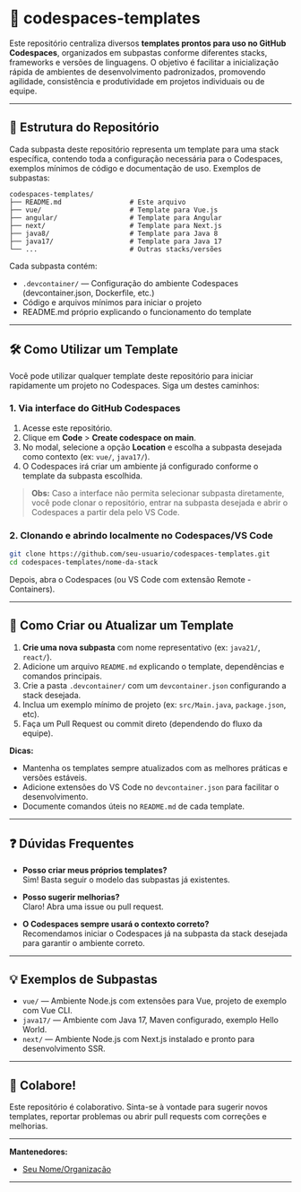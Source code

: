 # 🚀 codespaces-templates

Este repositório centraliza diversos **templates prontos para uso no GitHub Codespaces**, organizados em subpastas conforme diferentes stacks, frameworks e versões de linguagens. O objetivo é facilitar a inicialização rápida de ambientes de desenvolvimento padronizados, promovendo agilidade, consistência e produtividade em projetos individuais ou de equipe.

---

## 📂 Estrutura do Repositório

Cada subpasta deste repositório representa um template para uma stack específica, contendo toda a configuração necessária para o Codespaces, exemplos mínimos de código e documentação de uso. Exemplos de subpastas:

```
codespaces-templates/
├── README.md                 # Este arquivo
├── vue/                      # Template para Vue.js
├── angular/                  # Template para Angular
├── next/                     # Template para Next.js
├── java8/                    # Template para Java 8
├── java17/                   # Template para Java 17
└── ...                       # Outras stacks/versões
```

Cada subpasta contém:

- `.devcontainer/` — Configuração do ambiente Codespaces (devcontainer.json, Dockerfile, etc.)
- Código e arquivos mínimos para iniciar o projeto
- README.md próprio explicando o funcionamento do template

---

## 🛠️ Como Utilizar um Template

Você pode utilizar qualquer template deste repositório para iniciar rapidamente um projeto no Codespaces. Siga um destes caminhos:

### 1. **Via interface do GitHub Codespaces**

1. Acesse este repositório.
2. Clique em **Code** > **Create codespace on main**.
3. No modal, selecione a opção **Location** e escolha a subpasta desejada como contexto (ex: `vue/`, `java17/`).
4. O Codespaces irá criar um ambiente já configurado conforme o template da subpasta escolhida.

> **Obs:** Caso a interface não permita selecionar subpasta diretamente, você pode clonar o repositório, entrar na subpasta desejada e abrir o Codespaces a partir dela pelo VS Code.

### 2. **Clonando e abrindo localmente no Codespaces/VS Code**

```sh
git clone https://github.com/seu-usuario/codespaces-templates.git
cd codespaces-templates/nome-da-stack
```
Depois, abra o Codespaces (ou VS Code com extensão Remote - Containers).

---

## 📖 Como Criar ou Atualizar um Template

1. **Crie uma nova subpasta** com nome representativo (ex: `java21/`, `react/`).
2. Adicione um arquivo `README.md` explicando o template, dependências e comandos principais.
3. Crie a pasta `.devcontainer/` com um `devcontainer.json` configurando a stack desejada.
4. Inclua um exemplo mínimo de projeto (ex: `src/Main.java`, `package.json`, etc).
5. Faça um Pull Request ou commit direto (dependendo do fluxo da equipe).

**Dicas:**
- Mantenha os templates sempre atualizados com as melhores práticas e versões estáveis.
- Adicione extensões do VS Code no `devcontainer.json` para facilitar o desenvolvimento.
- Documente comandos úteis no `README.md` de cada template.

---

## ❓ Dúvidas Frequentes

- **Posso criar meus próprios templates?**  
  Sim! Basta seguir o modelo das subpastas já existentes.

- **Posso sugerir melhorias?**  
  Claro! Abra uma issue ou pull request.

- **O Codespaces sempre usará o contexto correto?**  
  Recomendamos iniciar o Codespaces já na subpasta da stack desejada para garantir o ambiente correto.

---

## 💡 Exemplos de Subpastas

- `vue/` — Ambiente Node.js com extensões para Vue, projeto de exemplo com Vue CLI.
- `java17/` — Ambiente com Java 17, Maven configurado, exemplo Hello World.
- `next/` — Ambiente Node.js com Next.js instalado e pronto para desenvolvimento SSR.

---

## 👥 Colabore!

Este repositório é colaborativo. Sinta-se à vontade para sugerir novos templates, reportar problemas ou abrir pull requests com correções e melhorias.

---

**Mantenedores:**  
- [Seu Nome/Organização](https://github.com/seu-usuario)

---

